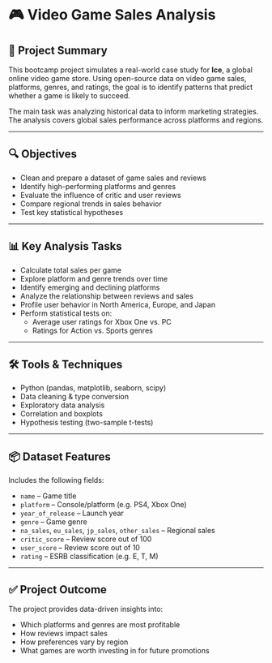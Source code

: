 # 🎮 Video Game Sales Analysis 

## 📁 Project Summary

This bootcamp project simulates a real-world case study for **Ice**, a global online video game store. Using open-source data on video game sales, platforms, genres, and ratings, the goal is to identify patterns that predict whether a game is likely to succeed.

The main task was analyzing historical data to inform marketing strategies. The analysis covers global sales performance across platforms and regions.

---

## 🔍 Objectives

- Clean and prepare a dataset of game sales and reviews
- Identify high-performing platforms and genres
- Evaluate the influence of critic and user reviews
- Compare regional trends in sales behavior
- Test key statistical hypotheses

---

## 📊 Key Analysis Tasks

- Calculate total sales per game
- Explore platform and genre trends over time
- Identify emerging and declining platforms
- Analyze the relationship between reviews and sales
- Profile user behavior in North America, Europe, and Japan
- Perform statistical tests on:
  - Average user ratings for Xbox One vs. PC
  - Ratings for Action vs. Sports genres

---

## 🛠 Tools & Techniques

- Python (pandas, matplotlib, seaborn, scipy)
- Data cleaning & type conversion
- Exploratory data analysis
- Correlation and boxplots
- Hypothesis testing (two-sample t-tests)

---

## 📦 Dataset Features

Includes the following fields:

- `name` – Game title  
- `platform` – Console/platform (e.g. PS4, Xbox One)  
- `year_of_release` – Launch year  
- `genre` – Game genre  
- `na_sales`, `eu_sales`, `jp_sales`, `other_sales` – Regional sales  
- `critic_score` – Review score out of 100  
- `user_score` – Review score out of 10  
- `rating` – ESRB classification (e.g. E, T, M)

---

## ✅ Project Outcome

The project provides data-driven insights into:

- Which platforms and genres are most profitable  
- How reviews impact sales  
- How preferences vary by region  
- What games are worth investing in for future promotions



